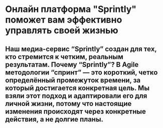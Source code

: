 # Онлайн платформа "Sprintly" поможет вам эффективно управлять своей жизнью
## Наш медиа-сервис “Sprintly” создан для тех, кто стремится к четким, реальным результатам. Почему “Sprintly”? В Agile методологии “спринт” — это короткий, четко определённый промежуток времени, за который достигается конкретная цель. Мы взяли этот подход и адаптировали его для личной жизни, потому что настоящие изменения происходят через конкретные действия, а не долгие планы.